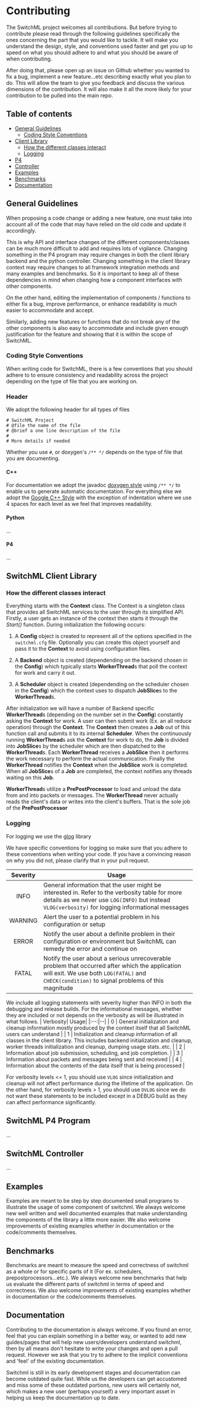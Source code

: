 # Contributing
The SwitchML project welcomes all contributions. But before trying to contribute please read through the following guidelines specifically the ones concerning the part that you would like to tackle. It will make you understand the design, style, and conventions used faster and get you up to speed on what you should adhere to and what you should be aware of when contributing. 

After doing that, please open up an issue on Github whether you wanted to fix a bug, implement a new feature...etc describing exactly what you plan to do. This will allow the team to give you feedback and discuss the various dimensions of the contribution. It will also make it all the more likely for your contribution to be pulled into the main repo.
## Table of contents

- [General Guidelines](#general-guidelines)
	- [Coding Style Conventions](#coding-style-conventions)
- [Client Library](#client-library)
	- [How the different classes interact](#how-the-different-classes-interact)
	- [Logging](#logging)
- [P4](#p4)
- [Controller](#controller)
- [Examples](#examples)
- [Benchmarks](#benchmarks)
- [Documentation](#documentation)

## General Guidelines

When proposing a code change or adding a new feature, one must take into account all of the code that may have relied on the old code and update it accordingly. 

This is why API and interface changes of the different components/classes can be much more difficult to add and requires lots of vigilance. Changing something in the P4 program may require changes in both the client library backend and the python controller. Changing something in the client library context may require changes to all framework integration methods and many examples and benchmarks. So it is important to keep all of these dependencies in mind when changing how a component interfaces with other components. 

On the other hand, editing the implementation of components / functions to either fix a bug, improve performance, or enhance readability is much easier to accommodate and accept. 

Similarly, adding new features or functions that do not break any of the other components is also easy to accommodate and include given enough justification for the feature and showing that it is within the scope of SwitchML.

### Coding Style Conventions
When writing code for SwitchML, there is a few conventions that you should adhere to to ensure consistency and readability across the project depending on the type of file that you are working on.

### Header

We adopt the following header for all types of files

	# SwitchML Project
	# @file the name of the file
	# @brief a one line description of the file
	#
	# More details if needed

Whether you use `#`, or doxygen's `/** */` depends on the type of file that you are documenting.

#### C++
For documentation we adopt the javadoc [doxygen style](https://www.doxygen.nl/manual/docblocks.html) using `/** */` to enable us to generate automatic documentation. For everything else we adopt the [Google C++ Style](https://google.github.io/styleguide/cppguide.html) with the exception of indentation where we use 4 spaces for each level as
we feel that improves readability.

#### Python
...  
#### P4
...


## SwitchML Client Library

### How the different classes interact

Everything starts with the  **Context**  class. The Context is a singleton class that provides all SwitchML services to the user through its simplified API. Firstly, a user gets an instance of the context then starts it through the  _Start()_  function. During initialization the following occurs: 

1. A  **Config**  object is created to represent all of the options specified in the `switchml.cfg`  file. Optionally you can create this object yourself and pass it to the **Context** to avoid using configuration files. 

2. A **Backend** object is created (dependending on the backend chosen in the **Config**) which typically starts **WorkerThread**s that poll the context for work and carry it out. 

3. A **Scheduler** object is created (dependending on the scheduler chosen in the **Config**) which the context uses to dispatch **JobSlice**s to the **WorkerThread**s.

After initialization we will have a number of  Backend specific **WorkerThread**s (depending on the number set in the  **Config**) constantly asking the  **Context**  for work. A user can then submit work (Ex. an all reduce operation) through the **Context**. The  **Context**  then creates a  **Job**  out of this function call and submits it to its internal **Scheduler**. When the continuously running  **WorkerThread**s ask the  **Context** for work to do, the **Job** is divided into **JobSlice**s by the scheduler which are then dispatched to the  **WorkerThread**s. Each **WorkerThread** receives a  **JobSlice** then it performs the work necessary  to perform the actual communication. Finally the  **WorkerThread** notifies the **Context** when the **JobSlice** work is completed. When all  **JobSlice**s of a **Job** are completed, the context notifies any threads waiting on this **Job**.

**WorkerThread**s utilize a  **PrePostProcessor**  to load and unload the data from and into packets or messages. The  **WorkerThread**  never actually reads the client's data or writes into the client's buffers. That is the sole job of the  **PrePostProcessor**

### Logging
For logging we use the [glog](https://github.com/google/glog) library 

We have specific conventions for logging so make sure that you adhere to these conventions when writing your code. If you have a convincing reason on why you did not, please clarify that in your pull request.

| Severity | Usage |
|:--:|--|
| INFO | General information that the user might be interested in. Refer to the verbosity table for more details as we never use `LOG(INFO)` but instead `VLOG(verbosity)` for logging informational messages |
| WARNING| Alert the user to a potential problem in his configuration or setup |
| ERROR | Notify the user about a definite problem in their configuration or environment but SwitchML can remedy the error and continue on |
| FATAL | Notify the user about a serious unrecoverable problem that occurred after which the application will exit. We use both `LOG(FATAL)` and `CHECK(condition)` to signal problems of this magnitude |

We include all logging statements with severity higher than INFO in both the debugging and release builds. For the informational messages, whether they are included or not depends on the verbosity as will be illustrated in what follows.
| Verbosity| Usage|
|:--:|--|
| 0 | General initialization and cleanup information mostly produced by the context itself that all SwitchML users can understand |
| 1 | Initialization and cleanup information of all classes in the client library. This includes backend initialization and cleanup, worker threads initialization and cleanup, dumping usage stats..etc. |
| 2 | Information about job submission, scheduling, and job completion. |
| 3 | Information about packets and messages being sent and received |
| 4 | Information about the contents of the data itself that is being processed |

For verbosity levels <= 1, you should use `VLOG` since initialization and cleanup will not affect performance during the lifetime of the application.
On the other hand, for verbosity levels > 1, you should use `DVLOG` since we do not want these statements to be included except in a DEBUG build as they can affect performance significantly.

## SwitchML P4 Program

...

## SwitchML Controller

...

## Examples

Examples are meant to be step by step documented small programs to illustrate the usage of some component of switchml.
We always welcome new well written and well documented examples that make understanding the components of the library a little more easier.
We also welcome improvements of existing examples whether in documentation or the code/comments themselves.

## Benchmarks

Benchmarks are meant to measure the speed and correctness of switchml as a whole or for specific parts of it (For ex. schedulers, prepostprocessors...etc.).
We always welcome new benchmarks that help us evaluate the different parts of switchml in terms of speed and correctness.
We also welcome improvements of existing examples whether in documentation or the code/comments themselves.

## Documentation
Contributing to the documentation is always welcome. If you found an error, feel that you can explain something in a better way, or wanted to add new guides/pages that will help new users/developers understand switchml, then by all means don't hesitate to write your changes and open a pull request. However we ask that you try to adhere to the implicit conventions and 'feel' of the existing documentation.

Switchml is still in its early development stages and documentation can become outdated quite fast. While us the developers can get accustomed and miss some of these outdated portions, new users will certainly not, which makes a new user (perhaps yourself) a very important asset in helping us keep the documentation up to date.